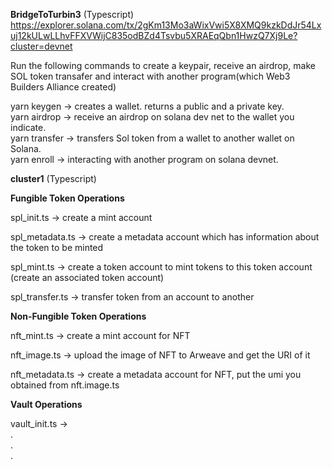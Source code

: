 **BridgeToTurbin3** (Typescript)  
https://explorer.solana.com/tx/2gKm13Mo3aWixVwi5X8XMQ9kzkDdJr54Lxuj12kULwLLhvFFXVWijC835odBZd4Tsvbu5XRAEqQbn1HwzQ7Xj9Le?cluster=devnet  

Run the following commands to create a keypair, receive an airdrop, make SOL token transafer and interact with another program(which Web3 Builders Alliance created)  

yarn keygen -> creates a wallet. returns a public and a private key.  
yarn airdrop -> receive an airdrop on solana dev net to the wallet you indicate.  
yarn transfer -> transfers Sol token from a wallet to another wallet on Solana.  
yarn enroll -> interacting with another program on solana devnet.   


**cluster1** (Typescript)  

__Fungible Token Operations__  

spl_init.ts -> create a mint account  

spl_metadata.ts -> create a metadata account which has information about the token to be minted  
  
spl_mint.ts -> create a token account to mint tokens to this token account (create an associated token account)  

spl_transfer.ts -> transfer token from an account to another  

__Non-Fungible Token Operations__  

nft_mint.ts -> create a mint account for NFT  

nft_image.ts -> upload the image of NFT to Arweave and get the URI of it  

nft_metadata.ts -> create a metadata account for NFT, put the umi you obtained from nft.image.ts  

__Vault Operations__  
  
  vault_init.ts ->  
  .  
  .  
  .  
  